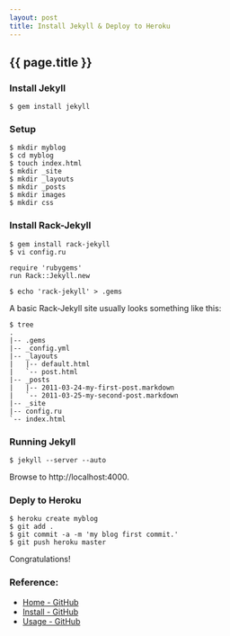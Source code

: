 ```yaml
---
layout: post
title: Install Jekyll & Deploy to Heroku
---
```


{{ page.title }}
--------------------------------------------------------------------------------

### Install Jekyll

    $ gem install jekyll

### Setup

    $ mkdir myblog
    $ cd myblog
    $ touch index.html
    $ mkdir _site
    $ mkdir _layouts
    $ mkdir _posts
    $ mkdir images
    $ mkdir css


### Install Rack-Jekyll

    $ gem install rack-jekyll
    $ vi config.ru

    require 'rubygems'
    run Rack::Jekyll.new

    $ echo 'rack-jekyll' > .gems

A basic Rack-Jekyll site usually looks something like this:

    $ tree
    .
    |-- .gems
    |-- _config.yml
    |-- _layouts
    |   |-- default.html
    |   `-- post.html
    |-- _posts
    |   |-- 2011-03-24-my-first-post.markdown
    |   `-- 2011-03-25-my-second-post.markdown
    |-- _site
    |-- config.ru
    `-- index.html

### Running Jekyll

    $ jekyll --server --auto

Browse to http://localhost:4000.


### Deply to Heroku

    $ heroku create myblog
    $ git add . 
    $ git commit -a -m 'my blog first commit.'
    $ git push heroku master

Congratulations!


### Reference:

- [Home - GitHub](https://github.com/mojombo/jekyll/wiki "Home - GitHub")
- [Install - GitHub](https://github.com/mojombo/jekyll/wiki/Install "Install - GitHub")
- [Usage - GitHub](https://github.com/mojombo/jekyll/wiki/Usage "Usage - GitHub")
